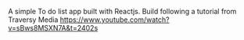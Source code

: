 A simple To do list app built with Reactjs. Build following a tutorial from Traversy Media https://www.youtube.com/watch?v=sBws8MSXN7A&t=2402s
